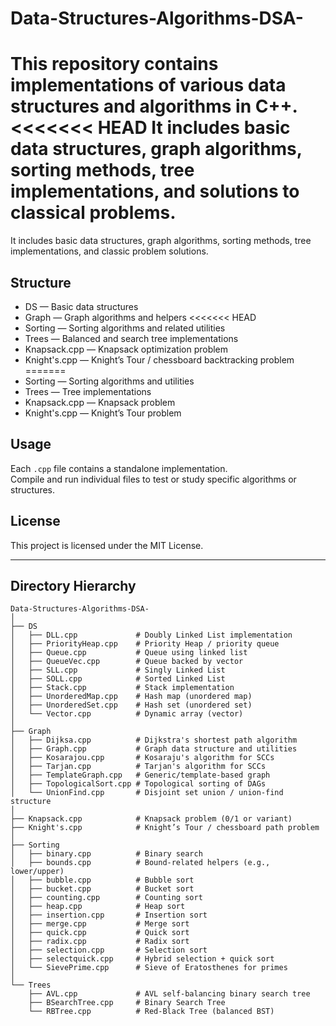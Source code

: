 # Data-Structures-Algorithms-DSA-

This repository contains implementations of various data structures and algorithms in C++.  
<<<<<<< HEAD
It includes basic data structures, graph algorithms, sorting methods, tree implementations, and solutions to classical problems.
=======
It includes basic data structures, graph algorithms, sorting methods, tree implementations, and classic problem solutions.

## Structure

- DS — Basic data structures
- Graph — Graph algorithms and helpers
<<<<<<< HEAD
- Sorting — Sorting algorithms and related utilities
- Trees — Balanced and search tree implementations
- Knapsack.cpp — Knapsack optimization problem
- Knight's.cpp — Knight’s Tour / chessboard backtracking problem
=======
- Sorting — Sorting algorithms and utilities
- Trees — Tree implementations
- Knapsack.cpp — Knapsack problem
- Knight's.cpp — Knight’s Tour problem

## Usage

Each `.cpp` file contains a standalone implementation.  
Compile and run individual files to test or study specific algorithms or structures.

## License

This project is licensed under the MIT License.

---

## Directory Hierarchy

```
Data-Structures-Algorithms-DSA-
│
├── DS
│   ├── DLL.cpp             # Doubly Linked List implementation
│   ├── PriorityHeap.cpp    # Priority Heap / priority queue
│   ├── Queue.cpp           # Queue using linked list
│   ├── QueueVec.cpp        # Queue backed by vector
│   ├── SLL.cpp             # Singly Linked List
│   ├── SOLL.cpp            # Sorted Linked List
│   ├── Stack.cpp           # Stack implementation
│   ├── UnorderedMap.cpp    # Hash map (unordered map)
│   ├── UnorderedSet.cpp    # Hash set (unordered set)
│   └── Vector.cpp          # Dynamic array (vector)
│
├── Graph
│   ├── Dijksa.cpp          # Dijkstra's shortest path algorithm
│   ├── Graph.cpp           # Graph data structure and utilities
│   ├── Kosarajou.cpp       # Kosaraju's algorithm for SCCs
│   ├── Tarjan.cpp          # Tarjan's algorithm for SCCs
│   ├── TemplateGraph.cpp   # Generic/template-based graph
│   ├── TopologicalSort.cpp # Topological sorting of DAGs
│   └── UnionFind.cpp       # Disjoint set union / union-find structure
│
├── Knapsack.cpp            # Knapsack problem (0/1 or variant)
├── Knight's.cpp            # Knight’s Tour / chessboard path problem
│
├── Sorting
│   ├── binary.cpp          # Binary search
│   ├── bounds.cpp          # Bound-related helpers (e.g., lower/upper)
│   ├── bubble.cpp          # Bubble sort
│   ├── bucket.cpp          # Bucket sort
│   ├── counting.cpp        # Counting sort
│   ├── heap.cpp            # Heap sort
│   ├── insertion.cpp       # Insertion sort
│   ├── merge.cpp           # Merge sort
│   ├── quick.cpp           # Quick sort
│   ├── radix.cpp           # Radix sort
│   ├── selection.cpp       # Selection sort
│   ├── selectquick.cpp     # Hybrid selection + quick sort
│   └── SievePrime.cpp      # Sieve of Eratosthenes for primes
│
└── Trees
    ├── AVL.cpp             # AVL self-balancing binary search tree
    ├── BSearchTree.cpp     # Binary Search Tree
    └── RBTree.cpp          # Red-Black Tree (balanced BST)
```
